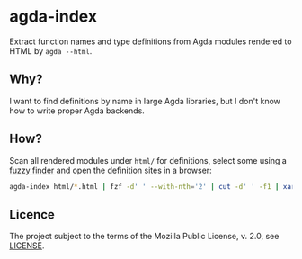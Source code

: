 # agda-index

Extract function names and type definitions from Agda modules rendered to HTML by `agda --html`.

## Why?

I want to find definitions by name in large Agda libraries,
but I don't know how to write proper Agda backends.

## How?

Scan all rendered modules under `html/` for definitions,
select some using a [fuzzy finder](https://github.com/junegunn/fzf)
and open the definition sites in a browser:

```sh
agda-index html/*.html | fzf -d' ' --with-nth='2' | cut -d' ' -f1 | xargs firefox
```

## Licence

The project subject to the terms of the Mozilla Public License, v. 2.0,
see [LICENSE](./LICENSE).
